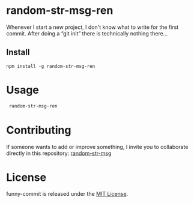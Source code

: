 # random-str-msg-ren

Whenever I start a new project, I don't know what to write for the first commit. After doing a “git init” there is technically nothing there...

## Install

```npm
npm install -g random-str-msg-ren
```

# Usage

```bash
 random-str-msg-ren
```

# Contributing

If someone wants to add or improve something, I invite you to collaborate directly in this repository: [random-str-msg](https://github.com/rblancartec/random-str-msg-ren)

# License

funny-commit is released under the [MIT License](https://opensource.org/licenses/MIT).